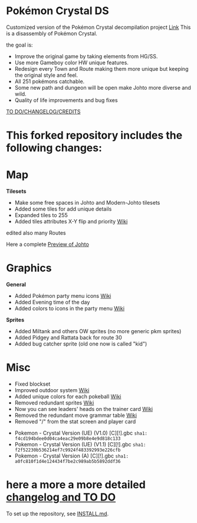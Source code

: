 # Pokémon Crystal DS

Customized version of the Pokémon Crystal decompilation project [Link](https://github.com/pret/pokecrystal/)
This is a disassembly of Pokémon Crystal.

the goal is:
* Improve the original game by taking elements from HG/SS.
* Use more Gameboy color HW unique features.
* Redesign every Town and Route making them more unique but keeping the original style and feel.
* All 251 pokémons catchable.
* Some new path and dungeon will be open make Johto more diverse and wild.
* Quality of life improvements and bug fixes


[TO DO/CHANGELOG/CREDITS](https://github.com/DuckSalmon/pokecrystalDS/blob/master/CHANGES.asm/)

# This forked repository includes the following changes:

# Map
**Tilesets**
* Make some free spaces in Johto and Modern-Johto tilesets
* Added some tiles for add unique details 
* Expanded tiles to 255
* Added tiles attributes X-Y flip and priority [Wiki](https://github.com/pret/pokecrystal/wiki/Allow-tiles-to-have-different-attributes-in-different-blocks-(including-X-and-Y-flip)/)

edited also many Routes 

Here a complete [Preview of Johto](https://github.com/DuckSalmon/pokecrystalDS/blob/master/map_preview/Worldmap.png/)

# Graphics

**General**
* Added Pokémon party menu icons [Wiki](https://github.com/pret/pokecrystal/wiki/Add-a-new-party-menu-icon/)
* Added Evening time of the day
* Added colors to icons in the party menu [Wiki](https://github.com/pret/pokecrystal/wiki/Color-party-menu-icons-by-species/)

**Sprites**
* Added Miltank and others OW sprites (no more generic pkm sprites)
* Added Pidgey and Rattata back for route 30
* Added bug catcher sprite (old one now is called "kid")

# Misc

* Fixed blockset
* Improved outdoor system [Wiki](https://github.com/pret/pokecrystal/wiki/Improve-the-outdoor-sprite-system/)
* Added unique colors for each pokeball [Wiki](https://github.com/pret/pokecrystal/wiki/Use-unique-colors-for-each-thrown-Poké-Ball/)
* Removed redundant sprites [Wiki](https://github.com/pret/pokecrystal/wiki/Improve-the-outdoor-sprite-system#5-remove-the-now-redundant-variable-sprites/)
* Now you can see leaders' heads on the trainer card [Wiki](https://github.com/pret/pokecrystal/wiki/Show-the-tops-of-leaders-heads-on-the-trainer-card/)
* Removed the redundant move grammar table [Wiki](https://github.com/pret/pokecrystal/wiki/Remove-the-redundant-move-grammar-table/)
* Removed "/" from the stat screen and player card
- Pokemon - Crystal Version (UE) (V1.0) [C][!].gbc `sha1: f4cd194bdee0d04ca4eac29e09b8e4e9d818c133`
- Pokemon - Crystal Version (UE) (V1.1) [C][!].gbc `sha1: f2f52230b536214ef7c9924f483392993e226cfb`
- Pokemon - Crystal Version (A) [C][!].gbc `sha1: a0fc810f1d4e124434f7be2c989ab5b5892ddf36`


# here a more a more detailed [changelog and TO DO](https://github.com/DuckSalmon/pokecrystalDS/blob/master/CHANGES.asm/)
To set up the repository, see [INSTALL.md](INSTALL.md).
